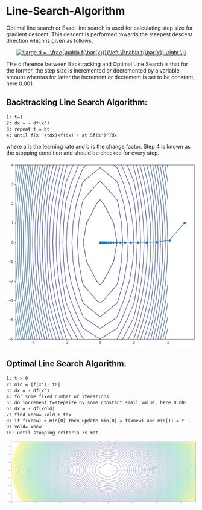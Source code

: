 # Line-Search-Algorithm
 Optimal line search or Exact line search is used for calculating step size for gradient descent. This descent is performed towards the steepest descent direction which is given as follows, 
<p align="center">
 <a href="https://www.codecogs.com/eqnedit.php?latex=\large&space;d&space;=&space;-\frac{\nabla&space;f(\bar{x})}{\left&space;\|\nabla&space;f(\bar{x})&space;\right&space;\|}" target="_blank"><img src="https://latex.codecogs.com/gif.latex?\large&space;d&space;=&space;-\frac{\nabla&space;f(\bar{x})}{\left&space;\|\nabla&space;f(\bar{x})&space;\right&space;\|}" title="\large d = -\frac{\nabla f(\bar{x})}{\left \|\nabla f(\bar{x}) \right \|}" /></a> 
</p>

THe difference between Backtracking and Optimal Line Search is that for the former, the step size is incremented or decremented by a variable amount whereas for latter the increment or decrement is set to be constant, here 0.001. 

## Backtracking Line Search Algorithm:

```
1: t=1
2: dx = - df(x')
3: repeat t = bt
4: until f(x' +tdx)<f(dx) + at 5f(x')^Tdx
```

where a is the learning rate and b is the change factor. Step 4 is known as the stopping condition and should be checked for every step. <br>

<p align="center">
  <img src="https://raw.githubusercontent.com/tanishkasingh9/Line-Search-Algorithm/master/Images/tmain.png"> 
  </p>


## Optimal Line Search Algorithm:

```
1: t > 0
2: min = [f(x'); t0]
3: dx = - df(x')
4: for some fixed number of iterations
5: do increment t=stepsize by some constant small value, here 0.001
6: dx = - df(xold)
7: find xnew= xold + tdx
8: if f(xnew) > min[0] then update min[0] = f(xnew) and min[1] = t .
9: xold= xnew
10: until stopping criteria is met

```
<p align="center">
  <img src="https://raw.githubusercontent.com/tanishkasingh9/Line-Search-Algorithm/master/Images/exact.png"> 
  </p>
